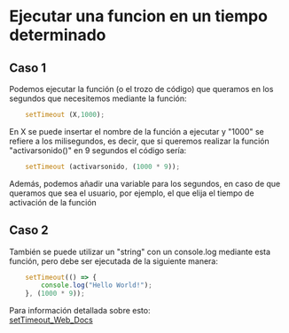 # Ejecutar una funcion en un tiempo determinado
## Caso 1
Podemos ejecutar la función (o el trozo de código) que queramos en los segundos que necesitemos mediante la función:
```javascript
    setTimeout (X,1000);
```
En X se puede insertar el nombre de la función a ejecutar y "1000" se refiere a los milisegundos, es decir, que si queremos realizar la función "activarsonido()" en 9 segundos el código sería:
```javascript
    setTimeout (activarsonido, (1000 * 9));
```
Además, podemos añadir una variable para los segundos, en caso de que queramos que sea el usuario, por ejemplo, el que elija el tiempo de activación de la función
## Caso 2
También se puede utilizar un "string" con un console.log mediante esta función, pero debe ser ejecutada de la siguiente manera:
```javascript
    setTimeout(() => {
        console.log("Hello World!");
    }, (1000 * 9));
```
Para información detallada sobre esto:<br>
[setTimeout_Web_Docs](https://developer.mozilla.org/en-US/docs/Web/API/setTimeout)
